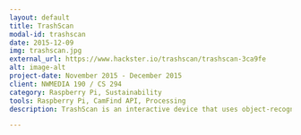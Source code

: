 ```yaml
---
layout: default
title: TrashScan
modal-id: trashscan
date: 2015-12-09
img: trashscan.jpg
external_url: https://www.hackster.io/trashscan/trashscan-3ca9fe
alt: image-alt
project-date: November 2015 - December 2015
client: NWMEDIA 190 / CS 294
category: Raspberry Pi, Sustainability
tools: Raspberry Pi, CamFind API, Processing
description: TrashScan is an interactive device that uses object-recognition and machine learning to sort waste into the correct bins while educating students about sustainability! For our final project for Critical Practices, we interviewed staff at Cal Recycling, a part of the greater sustainability community on the UC Berkeley campus, to design a solution for the problems of cross-contamination in bins and students' apathy toward learning to throw away trash correctly. Learn more about the process of designing the final prototype on our <a href="https://www.hackster.io/trashscan/trashscan-3ca9fe">Hackster page</a>. It has been featured as a <a href="http://jacobsinstitute.berkeley.edu/student-project/trashscan/">Project Spotlight</a> at the Jacobs Institute of Design at UC Berkeley.

---
```

